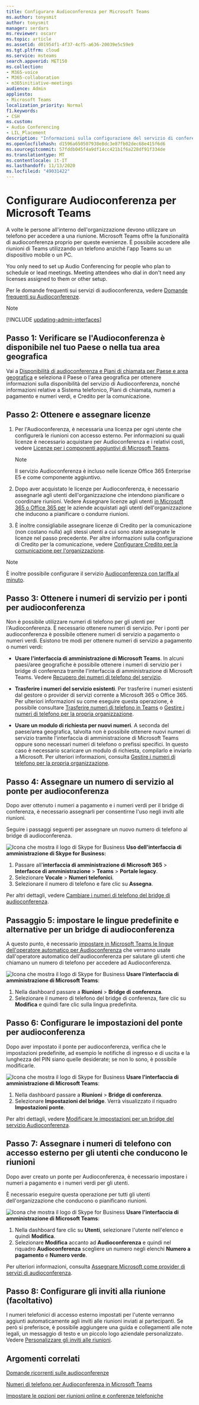 ```yaml
---
title: Configurare Audioconferenza per Microsoft Teams
ms.author: tonysmit
author: tonysmit
manager: serdars
ms.reviewer: oscarr
ms.topic: article
ms.assetid: d01954f1-4f37-4cf5-a636-20039e5c59e9
ms.tgt.pltfrm: cloud
ms.service: msteams
search.appverid: MET150
ms.collection:
- M365-voice
- M365-collaboration
- m365initiative-meetings
audience: Admin
appliesto:
- Microsoft Teams
localization_priority: Normal
f1.keywords:
- CSH
ms.custom:
- Audio Conferencing
- LIL_Placement
description: "Informazioni sulla configurazione del servizio di conferenza telefonica con accesso esterno o del servizio Audioconferenza per gli utenti dell'organizzazione che devono usare il telefono per partecipare alle conferenze telefoniche. "
ms.openlocfilehash: d1596a650507938e8dc3e87fb02dec68e415f6d6
ms.sourcegitcommit: 57fddb045f4a9df14cc421b1f6a228df91f334de
ms.translationtype: MT
ms.contentlocale: it-IT
ms.lasthandoff: 11/13/2020
ms.locfileid: "49031422"
---
```

# <a name="set-up-audio-conferencing-for-microsoft-teams"></a>Configurare Audioconferenza per Microsoft Teams

A volte le persone all'interno dell'organizzazione devono utilizzare un telefono per accedere a una riunione. Microsoft Teams offre la funzionalità di audioconferenza proprio per queste evenienze. È possibile accedere alle riunioni di Teams utilizzando un telefono anziché l'app Teams su un dispositivo mobile o un PC. 
  
You only need to set up Audio Conferencing for people who plan to schedule or lead meetings. Meeting attendees who dial in don't need any licenses assigned to them or other setup.
  
Per le domande frequenti sui servizi di audioconferenza, vedere [Domande frequenti su Audioconferenze](audio-conferencing-common-questions.md).

> [!NOTE]
> [!INCLUDE [updating-admin-interfaces](includes/updating-admin-interfaces.md)]
  
## <a name="step-1-find-out-if-audio-conferencing-is-available-in-your-countryregion"></a>Passo 1: Verificare se l'Audioconferenza è disponibile nel tuo Paese o nella tua area geografica
<a name="__top"> </a>

Vai a [Disponibilità di audioconferenza e Piani di chiamata per Paese e area geografica](country-and-region-availability-for-audio-conferencing-and-calling-plans/country-and-region-availability-for-audio-conferencing-and-calling-plans.md) e seleziona il Paese o l'area geografica per ottenere informazioni sulla disponibilità del servizio di Audioconferenza, nonché informazioni relative a Sistema telefonico, Piani di chiamata, numeri a pagamento e numeri verdi, e Credito per la comunicazione. 
 
## <a name="step-2-get-and-assign-licenses"></a>Passo 2: Ottenere e assegnare licenze
 
1. Per l'Audioconferenza, è necessaria una licenza per ogni utente che configurerà le riunioni con accesso esterno. Per informazioni su quali licenze è necessario acquistare per Audioconferenza e i relativi costi, vedere [Licenze per i componenti aggiuntivi di Microsoft Teams](https://docs.microsoft.com/microsoftteams/teams-add-on-licensing/microsoft-teams-add-on-licensing).

    >[!NOTE] 
    > Il servizio Audioconferenza è incluso nelle licenze Office 365 Enterprise E5 e come componente aggiuntivo.
        
2. Dopo aver acquistato le licenze per Audioconferenza, è necessario assegnarle agli utenti dell'organizzazione che intendono pianificare o coordinare riunioni. Vedere Assegnare licenze agli utenti [in Microsoft 365 o Office 365 per](https://support.office.com/article/997596b5-4173-4627-b915-36abac6786dc) le aziende acquistati agli utenti dell'organizzazione che inducono a pianificare o condurre riunioni.
    
3. È inoltre consigliabile assegnare licenze di Credito per la comunicazione (non costano nulla) agli stessi utenti a cui sono state assegnate le licenze nel passo precedente. Per altre informazioni sulla configurazione di Credito per la comunicazione, vedere [Configurare Credito per la comunicazione per l'organizzazione](set-up-communications-credits-for-your-organization.md).
    
> [!NOTE]
> È inoltre possibile configurare il servizio [Audioconferenza con tariffa al minuto](audio-conferencing-pay-per-minute.md).

## <a name="step-3-get-service-numbers-for-your-conferencing-bridges"></a>Passo 3: Ottenere i numeri di servizio per i ponti per audioconferenza
<a name="__top"> </a>

Non è possibile utilizzare numeri di telefono per gli utenti per l'Audioconferenza. È necessario ottenere numeri di servizio. Per i ponti per audioconferenza è possibile ottenere numeri di servizio a pagamento o numeri verdi. Esistono tre modi per ottenere numeri di servizio a pagamento o numeri verdi: 
  
- **Usare l'interfaccia di amministrazione di Microsoft Teams**. In alcuni paesi/aree geografiche è possibile ottenere i numeri di servizio per i bridge di conferenza tramite l'interfaccia di amministrazione di Microsoft Teams. Vedere [Recupero dei numeri di telefono del servizio](/microsoftteams/getting-service-phone-numbers).
    
- **Trasferire i numeri del servizio esistenti**. Per trasferire i numeri esistenti dal gestore o provider di servizi corrente a Microsoft 365 o Office 365. Per ulteriori informazioni su come eseguire questa operazione, è possibile consultare [Trasferire numeri di telefono in Teams](phone-number-calling-plans/transfer-phone-numbers-to-teams.md) o [Gestire i numeri di telefono per la propria organizzazione](manage-phone-numbers-for-your-organization/manage-phone-numbers-for-your-organization.md).  
  
- **Usare un modulo di richiesta per nuovi numeri**. A seconda del paese/area geografica, talvolta non è possibile ottenere nuovi numeri di servizio tramite l'interfaccia di amministrazione di Microsoft Teams oppure sono necessari numeri di telefono o prefissi specifici. In questo caso è necessario scaricare un modulo di richiesta, compilarlo e inviarlo a Microsoft. Per ulteriori informazioni, consulta [Gestire i numeri di telefono per la propria organizzazione](manage-phone-numbers-for-your-organization/manage-phone-numbers-for-your-organization.md). 
    
## <a name="step-4-assign-a-service-number-to-the-conferencing-bridge"></a>Passo 4: Assegnare un numero di servizio al ponte per audioconferenza
<a name="__top"> </a>

Dopo aver ottenuto i numeri a pagamento e i numeri verdi per il bridge di conferenza, è necessario assegnarli per consentirne l'uso negli inviti alle riunioni.  

Seguire i passaggi seguenti per assegnare un nuovo numero di telefono al bridge di audioconferenza.

![Icona che mostra il logo di Skype for Business](media/sfb-logo-30x30.png) **Uso dell'interfaccia di amministrazione di Skype for Business:**

 1. Passare all'**interfaccia di amministrazione di Microsoft 365** > **Interfacce di amministrazione** > **Teams** > **Portale legacy**.
 2. Selezionare **Vocale** > **Numeri telefonici**.
 3. Selezionare il numero di telefono e fare clic su **Assegna**.

Per altri dettagli, vedere [Cambiare i numeri di telefono del bridge di audioconferenza](change-the-phone-numbers-on-your-audio-conferencing-bridge.md).

## <a name="step-5-set-the-default-and-alternate-languages-for-a-conferencing-bridge"></a>Passaggio 5: impostare le lingue predefinite e alternative per un bridge di audioconferenza
<a name="__top"> </a> A questo punto, è necessario [impostare in Microsoft Teams le lingue dell'operatore automatico per Audioconferenza](set-auto-attendant-languages-for-audio-conferencing-in-teams.md) che verranno usate dall'operatore automatico dell'audioconferenza per salutare gli utenti che chiamano un numero di telefono per accedere ad Audioconferenza. 

![Icona che mostra il logo di Skype for Business](media/teams-logo-30x30.png) **Usare l'interfaccia di amministrazione di Microsoft Teams**:

1. Nella dashboard passare a **Riunioni** > **Bridge di conferenza**.
2. Selezionare il numero di telefono del bridge di conferenza, fare clic su **Modifica** e quindi fare clic sulla lingua predefinita.

## <a name="step-6-set-your-conferencing-bridge-settings"></a>Passo 6: Configurare le impostazioni del ponte per audioconferenza
<a name="__top"> </a>
    
Dopo aver impostato il ponte per audioconferenza, verifica che le impostazioni predefinite, ad esempio le notifiche di ingresso e di uscita e la lunghezza del PIN siano quelle desiderate; se non lo sono, è possibile modificarle. 

![Icona che mostra il logo di Skype for Business](media/teams-logo-30x30.png) **Usare l'interfaccia di amministrazione di Microsoft Teams**:

1. Nella dashboard passare a **Riunioni** > **Bridge di conferenza**.
2. Selezionare **Impostazioni del bridge**. Verrà visualizzato il riquadro **Impostazioni ponte**. 

Per altri dettagli, vedere [Modificare le impostazioni per un bridge del servizio Audioconferenza](change-the-settings-for-an-audio-conferencing-bridge.md).

## <a name="step-7-assign-dial-in-phone-numbers-for-users-who-lead-meetings"></a>Passo 7: Assegnare i numeri di telefono con accesso esterno per gli utenti che conducono le riunioni

Dopo aver creato un ponte per Audioconferenza, è necessario impostare i numeri a pagamento e i numeri verdi per gli utenti.

È necessario eseguire questa operazione per tutti gli utenti dell'organizzazione che conducono o pianificano riunioni. 

![Icona che mostra il logo di Skype for Business](media/teams-logo-30x30.png) **Usare l'interfaccia di amministrazione di Microsoft Teams**:

1. Nella dashboard fare clic su **Utenti**, selezionare l'utente nell'elenco e quindi **Modifica**.
2. Selezionare **Modifica** accanto ad **Audioconferenza** e quindi nel riquadro **Audioconferenza** scegliere un numero negli elenchi **Numero a pagamento** e **Numero verde**.

Per ulteriori informazioni, consulta [Assegnare Microsoft come provider di servizi di audioconferenza](/skypeforbusiness/audio-conferencing-in-office-365/assign-microsoft-as-the-audio-conferencing-provider).


## <a name="step-8-set-up-meeting-invitations-optional"></a>Passo 8: Configurare gli inviti alla riunione (facoltativo)
<a name="__top"> </a>
 
I numeri telefonici di accesso esterno impostati per l'utente verranno aggiunti automaticamente agli inviti alle riunioni inviati ai partecipanti. Se però si preferisce, è possibile aggiungere una guida e collegamenti alle note legali, un messaggio di testo e un piccolo logo aziendale personalizzato. Vedere [Personalizzare gli inviti alle riunioni](meeting-settings-in-teams.md#customize-meeting-invitations).
   
## <a name="related-topics"></a>Argomenti correlati

[Domande ricorrenti sulle audioconferenze](audio-conferencing-common-questions.md)
  
[Numeri di telefono per Audioconferenza in Microsoft Teams](phone-numbers-for-audio-conferencing-in-teams.md)
  
[Impostare le opzioni per riunioni online e conferenze telefoniche](https://support.office.com/article/DCD1CA39-0C1F-466C-9573-F04138FEF5E2)
